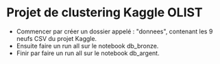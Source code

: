 # Projet de clustering Kaggle OLIST

- Commencer par créer un dossier appelé : "donnees", contenant les 9 neufs CSV du projet Kaggle.
- Ensuite faire un run all sur le notebook db_bronze.
- Finir par faire un run all sur le notebook db_argent.
